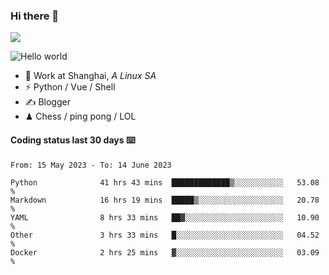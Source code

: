 ### Hi there 👋
![](https://komarev.com/ghpvc/?username=Xuhandsome)


<img src="https://github-readme-stats.vercel.app/api?username=XuHandsome&show_icons=true&theme=merko" alt="Hello world">

<br/>

- 🍻  Work at Shanghai, _A Linux SA_
- ⚡  Python / Vue / Shell
- ✍️  Blogger
- ♟  Chess / ping pong / LOL

#### Coding status last 30 days ⌨️

<!--START_SECTION:waka-->

```text
From: 15 May 2023 - To: 14 June 2023

Python              41 hrs 43 mins  █████████████▒░░░░░░░░░░░   53.08 %
Markdown            16 hrs 19 mins  █████▒░░░░░░░░░░░░░░░░░░░   20.78 %
YAML                8 hrs 33 mins   ██▓░░░░░░░░░░░░░░░░░░░░░░   10.90 %
Other               3 hrs 33 mins   █░░░░░░░░░░░░░░░░░░░░░░░░   04.52 %
Docker              2 hrs 25 mins   ▓░░░░░░░░░░░░░░░░░░░░░░░░   03.09 %
```

<!--END_SECTION:waka-->
